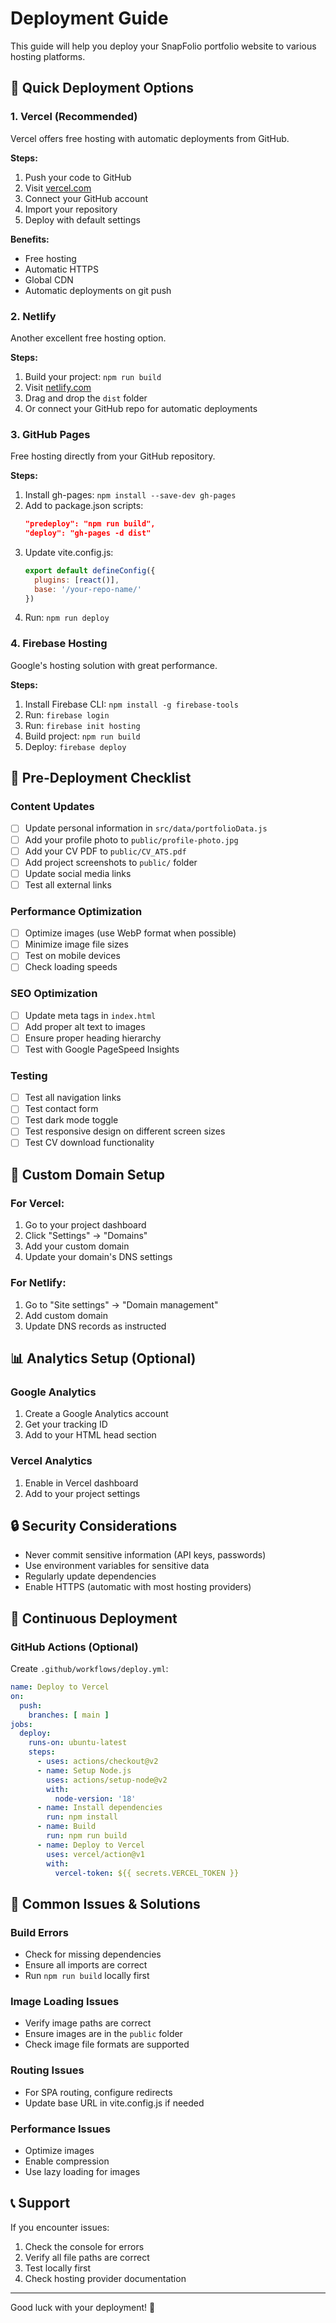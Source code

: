 # Deployment Guide

This guide will help you deploy your SnapFolio portfolio website to various hosting platforms.

## 🚀 Quick Deployment Options

### 1. Vercel (Recommended)
Vercel offers free hosting with automatic deployments from GitHub.

**Steps:**
1. Push your code to GitHub
2. Visit [vercel.com](https://vercel.com)
3. Connect your GitHub account
4. Import your repository
5. Deploy with default settings

**Benefits:**
- Free hosting
- Automatic HTTPS
- Global CDN
- Automatic deployments on git push

### 2. Netlify
Another excellent free hosting option.

**Steps:**
1. Build your project: `npm run build`
2. Visit [netlify.com](https://netlify.com)
3. Drag and drop the `dist` folder
4. Or connect your GitHub repo for automatic deployments

### 3. GitHub Pages
Free hosting directly from your GitHub repository.

**Steps:**
1. Install gh-pages: `npm install --save-dev gh-pages`
2. Add to package.json scripts:
   ```json
   "predeploy": "npm run build",
   "deploy": "gh-pages -d dist"
   ```
3. Update vite.config.js:
   ```javascript
   export default defineConfig({
     plugins: [react()],
     base: '/your-repo-name/'
   })
   ```
4. Run: `npm run deploy`

### 4. Firebase Hosting
Google's hosting solution with great performance.

**Steps:**
1. Install Firebase CLI: `npm install -g firebase-tools`
2. Run: `firebase login`
3. Run: `firebase init hosting`
4. Build project: `npm run build`
5. Deploy: `firebase deploy`

## 🔧 Pre-Deployment Checklist

### Content Updates
- [ ] Update personal information in `src/data/portfolioData.js`
- [ ] Add your profile photo to `public/profile-photo.jpg`
- [ ] Add your CV PDF to `public/CV_ATS.pdf`
- [ ] Add project screenshots to `public/` folder
- [ ] Update social media links
- [ ] Test all external links

### Performance Optimization
- [ ] Optimize images (use WebP format when possible)
- [ ] Minimize image file sizes
- [ ] Test on mobile devices
- [ ] Check loading speeds

### SEO Optimization
- [ ] Update meta tags in `index.html`
- [ ] Add proper alt text to images
- [ ] Ensure proper heading hierarchy
- [ ] Test with Google PageSpeed Insights

### Testing
- [ ] Test all navigation links
- [ ] Test contact form
- [ ] Test dark mode toggle
- [ ] Test responsive design on different screen sizes
- [ ] Test CV download functionality

## 🎯 Custom Domain Setup

### For Vercel:
1. Go to your project dashboard
2. Click "Settings" → "Domains"
3. Add your custom domain
4. Update your domain's DNS settings

### For Netlify:
1. Go to "Site settings" → "Domain management"
2. Add custom domain
3. Update DNS records as instructed

## 📊 Analytics Setup (Optional)

### Google Analytics
1. Create a Google Analytics account
2. Get your tracking ID
3. Add to your HTML head section

### Vercel Analytics
1. Enable in Vercel dashboard
2. Add to your project settings

## 🔒 Security Considerations

- Never commit sensitive information (API keys, passwords)
- Use environment variables for sensitive data
- Regularly update dependencies
- Enable HTTPS (automatic with most hosting providers)

## 🔄 Continuous Deployment

### GitHub Actions (Optional)
Create `.github/workflows/deploy.yml`:

```yaml
name: Deploy to Vercel
on:
  push:
    branches: [ main ]
jobs:
  deploy:
    runs-on: ubuntu-latest
    steps:
      - uses: actions/checkout@v2
      - name: Setup Node.js
        uses: actions/setup-node@v2
        with:
          node-version: '18'
      - name: Install dependencies
        run: npm install
      - name: Build
        run: npm run build
      - name: Deploy to Vercel
        uses: vercel/action@v1
        with:
          vercel-token: ${{ secrets.VERCEL_TOKEN }}
```

## 🐛 Common Issues & Solutions

### Build Errors
- Check for missing dependencies
- Ensure all imports are correct
- Run `npm run build` locally first

### Image Loading Issues
- Verify image paths are correct
- Ensure images are in the `public` folder
- Check image file formats are supported

### Routing Issues
- For SPA routing, configure redirects
- Update base URL in vite.config.js if needed

### Performance Issues
- Optimize images
- Enable compression
- Use lazy loading for images

## 📞 Support

If you encounter issues:
1. Check the console for errors
2. Verify all file paths are correct
3. Test locally first
4. Check hosting provider documentation

---

Good luck with your deployment! 🚀
